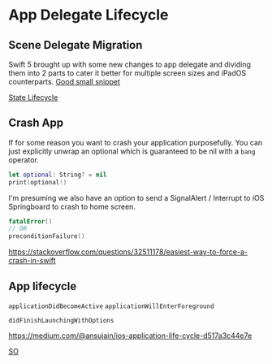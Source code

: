 # App Delegate Lifecycle





 
## Scene Delegate Migration
Swift 5 brought up with some new changes to app delegate and dividing them into 2 parts to cater it better for multiple screen sizes and iPadOS counterparts.
[Good small snippet](https://dev.to/kevinmaarek/add-a-scene-delegate-to-your-current-project-5on)


[State Lifecycle](https://www.dummies.com/web-design-development/mobile-apps/basics-of-states-in-the-lifecycle-of-an-ios-app/)



## Crash App

If for some reason you want to crash your application purposefully. You can just explicitly unwrap an optional which is guaranteed to be nil with a `bang` operator.
```swift
let optional: String? = nil
print(optional!)
```

I'm presuming we also have an option to send a SignalAlert / Interrupt to iOS Springboard to crash to home screen.


```swift
fatalError()
// OR
preconditionFailure()
```

https://stackoverflow.com/questions/32511178/easiest-way-to-force-a-crash-in-swift


## App lifecycle



`applicationDidBecomeActive` 
`applicationWillEnterForeground`


`didFinishLaunchingWithOptions`

https://medium.com/@ansujain/ios-application-life-cycle-d517a3c44e7e

[SO](https://stackoverflow.com/questions/10304780/applicationdidbecomeactive-getting-called-twice)